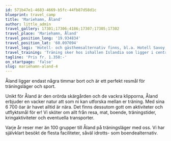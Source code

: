 ```yaml
---
id: 571b47e1-4683-4669-b5fc-44fb87d58d1c
blueprint: travel_camp
title: 'Mariehamn, Åland'
author: little_admin
travel_gallery: 17301;17306;4186;17307;17305;17302
travel_place: 'Mariehamn, Åland'
travel_position_long: '19.934834'
travel_position_lat: '60.097094'
travel_logi: 'Hotell- och gästhemsalternativ finns, bl.a. Hotell Savoy, Övernäsgården, Hotell Cikada. Kontakta oss för mer info.'
travel_training: 'Träning sker hos ishallen Islandia som ligger i centrala Mariehamn och är Ålands enda ishall. Öppen under augusti – mars.'
tagline: 'Pris fr. 1.350:-'
on_startpage: 'false'
slug: mariehamn-aland-4
---
```

<p>Åland ligger endast några timmar bort och är ett perfekt resmål för träningsläger och sport.</p>
<p>Unikt för Åland är den orörda skärgården och de vackra klipporna, Åland erbjuder en vacker natur att som ni kan utforska mellan er träning. Med sina 6 700 öar är havet alltid är nära. Det finns dessutom gott om aktiviteter och utflyktsmål för er! Vi sköter om allt från resa, mat, boende, träningstider, kringaktiviteter och eventuella transporter.</p>
<p>Varje år reser mer än 100 grupper till Åland på träningsläger med oss. Vi har självklart besökt de flesta faciliteter, såväl idrotts- som boendealternativ.</p>
